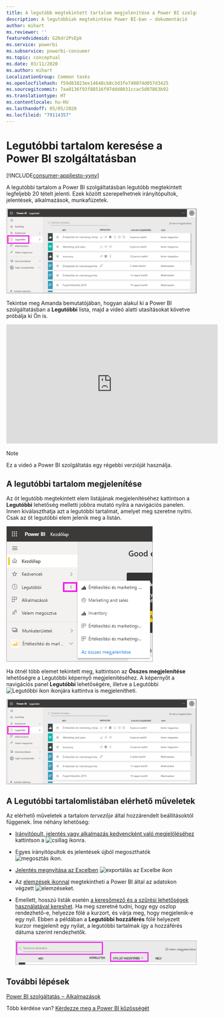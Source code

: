 ```yaml
---
title: A legutóbb megtekintett tartalom megjelenítése a Power BI szolgáltatásban
description: A legutóbbiak megtekintése Power BI-ban ‒ dokumentáció
author: mihart
ms.reviewer: ''
featuredvideoid: G26dr2PsEpk
ms.service: powerbi
ms.subservice: powerbi-consumer
ms.topic: conceptual
ms.date: 03/11/2020
ms.author: mihart
LocalizationGroup: Common tasks
ms.openlocfilehash: f59d83823ee14648cb8c3d3fe740074d057d3425
ms.sourcegitcommit: 7aa0136f93f88516f97ddd8031ccac5d07863b92
ms.translationtype: HT
ms.contentlocale: hu-HU
ms.lasthandoff: 05/05/2020
ms.locfileid: "79114357"
---
```

# <a name="recent-content-in-the-power-bi-service"></a>**Legutóbbi** tartalom keresése a Power BI szolgáltatásban

[!INCLUDE[consumer-appliesto-yyny](../includes/consumer-appliesto-yyny.md)]

A legutóbbi tartalom a Power BI szolgáltatásban legutóbb megtekintett legfeljebb 20 tételt jelenti.  Ezek között szerepelhetnek irányítópultok, jelentések, alkalmazások, munkafüzetek.

![Legutóbbi tartalom ablak](./media/end-user-recent/power-bi-recent.png)

Tekintse meg Amanda bemutatójában, hogyan alakul ki a Power BI szolgáltatásban a **Legutóbbi** lista, majd a videó alatti utasításokat követve próbálja ki Ön is.

<iframe width="560" height="315" src="https://www.youtube.com/embed/G26dr2PsEpk" frameborder="0" allowfullscreen></iframe>

> [!NOTE]
> Ez a videó a Power BI szolgáltatás egy régebbi verzióját használja.

## <a name="display-recent-content"></a>A legutóbbi tartalom megjelenítése
Az öt legutóbb megtekintett elem listájának megjelenítéséhez kattintson a **Legutóbbi** lehetőség melletti jobbra mutató nyílra a navigációs panelen.  Innen kiválaszthatja azt a legutóbbi tartalmat, amelyet meg szeretne nyitni. Csak az öt legutóbbi elem jelenik meg a listán.

![Legutóbbi tartalom úszó menü](./media/end-user-recent/power-bi-recent-flyout.png)

Ha ötnél több elemet tekintett meg, kattintson az **Összes megjelenítése** lehetőségre a Legutóbbi képernyő megjelenítéséhez. A képernyőt a navigációs panel **Legutóbbi** lehetőségére, illetve a Legutóbbi ![Legutóbbi ikon](./media/end-user-recent/power-bi-icon.png) ikonjára kattintva is megjelenítheti.

![az összes legutóbbi tartalom megjelenítése](./media/end-user-recent/power-bi-recent.png)

## <a name="actions-available-from-the-recent-content-list"></a>A **Legutóbbi** tartalomlistában elérhető műveletek
Az elérhető műveletek a tartalom *tervezője* által hozzárendelt beállításoktól függenek. Íme néhány lehetőség:
* [Irányítópult, jelentés vagy alkalmazás kedvencként való megjelöléséhez](end-user-favorite.md) kattintson a ![csillag ikonra](./media/end-user-shared-with-me/power-bi-star-icon.png).
* Egyes irányítópultok és jelentések újból megoszthatók  ![megosztás ikon](./media/end-user-shared-with-me/power-bi-share-icon-new.png).
* [Jelentés megnyitása az Excelben](end-user-export.md) ![exportálás az Excelbe ikon](./media/end-user-shared-with-me/power-bi-excel.png) 
* Az [elemzések ikonnal](end-user-insights.md) megtekintheti a Power BI által az adatokon végzett ![elemzéseket](./media/end-user-shared-with-me/power-bi-insights.png).
* Emellett, hosszú listák esetén [a keresőmező és a szűrési lehetőségek használatával kereshet](end-user-search-sort.md). Ha meg szeretné tudni, hogy egy oszlop rendezhető-e, helyezze fölé a kurzort, és várja meg, hogy megjelenik-e egy nyíl. Ebben a példában a **Legutóbbi hozzáférés** fölé helyezett kurzor megjelenít egy nyilat, a legutóbbi tartalmak így a hozzáférés dátuma szerint rendezhetők. 

    ![az összes legutóbbi tartalom rendezése](./media/end-user-recent/power-bi-recent-sort.png)


## <a name="next-steps"></a>További lépések
[Power BI szolgáltatás ‒ Alkalmazások](end-user-apps.md)

Több kérdése van? [Kérdezze meg a Power BI közösségét](https://community.powerbi.com/)


